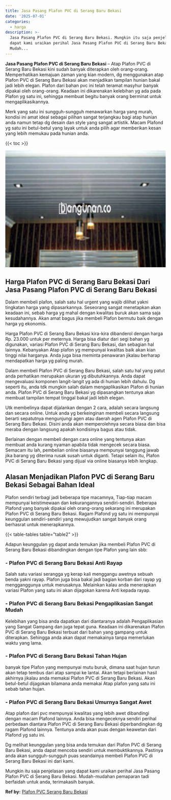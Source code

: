 ```yaml
---
title: Jasa Pasang Plafon PVC di Serang Baru Bekasi
date: '2025-07-01'
categories:
  - harga
description: >-
  Jasa Pasang Plafon PVC di Serang Baru Bekasi. Mungkin itu saja penjelasan yang
  dapat kami uraikan perihal Jasa Pasang Plafon PVC di Serang Baru Bekasi.
  Mudah...
---
```


**Jasa Pasang Plafon PVC di Serang Baru Bekasi** – Atap Plafon PVC di Serang Baru Bekasi kini sudah banyak diterapkan oleh orang-orang. Memperhatikan kemajuan zaman yang kian modern, dg menggunakan atap Plafon PVC di Serang Baru Bekasi akan menjadikan tampilan hunian bakal jadi lebih elegan. Plafon dari bahan pvc ini telah teramat masyhur banyak dipakai oleh orang-orang. Keadaan ini dikarenakan kelebihan yg ada pada Plafon yg satu ini, sehingga membuat begitu banyak orang berminat untuk mengaplikasikannya.

Merk yang satu ini sungguh-sungguh menawarkan harga yang murah, kondisi ini amat ideal sebagai pilihan sangat terjangkau bagi atap hunian anda namun tetap dg desain dan style yang sangat artistik. Macam Plafond yg satu ini betul-betul yang layak untuk anda pilih agar memberikan kesan yang lebih memukau pada hunian anda.

{{< toc >}}

![Jasa Pasang Plafon PVC di Serang Baru Bekasi](/images/flafond-pvc-murah15.png)

## Harga Plafon PVC di Serang Baru Bekasi Dari Jasa Pasang Plafon PVC di Serang Baru Bekasi

Dalam membeli plafon, salah satu hal urgent yang wajib dilihat yakni tingkatan harga yang dipasarkannya. Seseorang sangat menetapkan akan keadaan ini, sebab harga yg mahal dengan kwalitas buruk akan sama saja kesudahannya. Akan amat bagus jika membeli Plafon bermutu baik dengan harga yg ekonomis.

Harga Plafon PVC di Serang Baru Bekasi kira-kira dibanderol dengan harga Rp. 23.000 untuk per meternya. Harga bisa diatur dari segi bahan yg digunakan, variasi Plafon PVC di Serang Baru Bekasi, dan sebagian hal lainnya. Kebanyakan Atap plafon yg mempunyai kwalitas baik akan kian tinggi nilai harganya. Anda juga bisa meminta penawaran jikalau berharap mendapatkan harga yg paling murah.

Dalam membeli Plafon PVC di Serang Baru Bekasi, salah satu hal yang patut anda perhatikan merupakan ukuran yg dibutuhkannya. Anda dapat mengevaluasi komponen langit-langit yg ada di hunian lebih dahulu. Dg seperti itu, anda tdk mungkin salah dalam mengaplikasikan Plafon di hunian anda. Plafon PVC di Serang Baru Bekasi yg dipasangkan tentunya akan membuat tampilan tempat tinggal bakal jadi lebih elegan.

Utk membelinya dapat dijalankan dengan 2 cara, adalah secara langsung dan secara online. Untuk anda yg berkeinginan membeli secara langsung berarti sepatutnya mengunjungi agen atau daerah agen Plafon PVC di Serang Baru Bekasi. Disini anda akan memperolehnya secara biasa dan bisa meraba dengan langsung apakah kondisinya bagus atau tidak.

Berlainan dengan membeli dengan cara online yang tentunya akan membuat anda kurang nyaman apabila tidak mengecek secara biasa. Semacam itu lah, pembelian online biasanya mempunyai tanggung jawab jika barang yg diterima rusak susah untuk diganti. Tetapi selain itu, Plafon PVC di Serang Baru Bekasi yang dijual via online biasanya lebih lengkap.

## Alasan Menjadikan Plafon PVC di Serang Baru Bekasi Sebagai Bahan Ideal

Plafon sendiri terbagi jadi beberapa tipe macamnya, Tiap-tiap macam mempunyai keistimewaan dan kekurangannya sendiri-sendiri. Beberapa Plafond yang banyak dipakai oleh orang-orang sekarang ini merupakan Plafon PVC di Serang Baru Bekasi. Ragam Plafond yg satu ini mempunyai keunggulan sendiri-sendiri yang mewujudkan sangat banyak orang berhasrat untuk menerapkannya.

{{< table-tables table="table2" >}}

Adapun keunggulan yg dapat anda temukan jika membeli Plafon PVC di Serang Baru Bekasi dibandingkan dengan tipe Plafon yang lain sbb:

### \- Plafon PVC di Serang Baru Bekasi Anti Rayap

Salah satu variasi serangga yg kerap kali menggangu awetnya sebuah benda yakni rayap. Plafon juga bisa bakal jadi bagian korban dari rayap yg mengganggunya untuk merusaknya. Melainkan kalau anda menerapkan variasi Plafon yang satu ini akan dijagokan karena Anti kepada rayap.

### \- Plafon PVC di Serang Baru Bekasi Pengaplikasian Sangat Mudah

Kelebihan yang bisa anda dapatkan dari diantaranya adalah Pengaplikasian yang Sangat Gampang dan juga tepat guna. Keadaan ini dikarenakan Plafon PVC di Serang Baru Bekasi terbuat dari bahan yang gampang untuk diterapkan. Sehingga anda akan dapat memakainya tanpa memerlukan waktu yang lama.

### \- Plafon PVC di Serang Baru Bekasi Tahan Hujan

banyak tipe Plafon yang mempunyai mutu buruk, dimana saat hujan turun akan tetap tembus dari atap sampai ke lantai. Akan tetapi berlainan hasil akhirnya jikalau anda memakai Plafon PVC di Serang Baru Bekasi. Akan betul-betul dijagokan bilamana anda memakai Atap plafon yang satu ini sebab tahan hujan.

### \- Plafon PVC di Serang Baru Bekasi Umurnya Sangat Awet

Atap plafon dari pvc mempunyai kwalitas yang lebih awet dibandingi dengan macam Plafond lainnya. Anda bisa mengeceknya sendiri perihal perbedaan diantara Plafon PVC di Serang Baru Bekasi diperbandingkan dg ragam Plafond lainnya. Tentunya anda akan puas dengan keawetan dari Plafond yg satu ini.

Dg melihat keunggulan yang bisa anda temukan dari Plafon PVC di Serang Baru Bekasi, anda dapat mencoba sendiri untuk membuktikannya. Pastinya anda akan sungguh-sungguh puas seandainya membeli Plafon PVC di Serang Baru Bekasi ini dari kami.

Mungkin itu saja penjelasan yang dapat kami uraikan perihal Jasa Pasang Plafon PVC di Serang Baru Bekasi. Mudah-mudahan pemaparan tadi berfaidah untuk anda, terimakasih banyak.

**Ref by:** [Plafon PVC Serang Baru Bekasi](https://id.wikipedia.org/wiki/Plafon)
